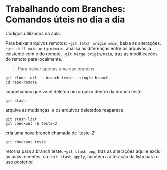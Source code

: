# Trabalhando com Branches: Comandos úteis no dia a dia
Códigos utilizados na aula:

Para baixar arquivos remotos:
-`git fetch origin main`, baixa as alterações.
-`git diff main origin/main`, análisa as diferenças entre os arquivos já existente com o do remoto.
-`git merge origin/main`, traz as modificações do remoto para localmente.

> Para baixar apenas uma das branchs
````
git clone 'url' --branch teste --single branch
cd repo-remote
````
suponhamos que você deletou um arquivo dentro da branch teste.
````
git stash
````
arquiva as mudanças, e os arquivos deletados reaparece.
````
git stash list
git checkout -b teste-2
````
cria uma nova branch chamada de 'teste-2'
````
git checkout teste
````
retorna para a branch teste.
-`git stash pop`, traz as alterações aqui e exclui as mais recentes, ou 
-`git stash apply`, mantém a alteração da lista para o uso posterior.
